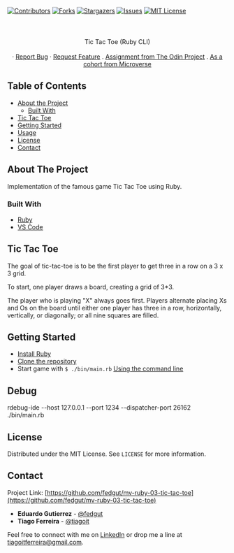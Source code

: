 <!--
Best Readme Template
https://github.com/othneildrew/Best-README-Template/blob/master/README.md
-->

<!-- PROJECT SHIELDS -->
<!--
*** I'm using markdown "reference style" links for readability.
*** Reference links are enclosed in brackets [ ] instead of parentheses ( ).
*** See the bottom of this document for the declaration of the reference variables
*** for contributors-url, forks-url, etc. This is an optional, concise syntax you may use.
*** https://www.markdownguide.org/basic-syntax/#reference-style-links
-->

[![Contributors][contributors-shield]][contributors-url]
[![Forks][forks-shield]][forks-url]
[![Stargazers][stars-shield]][stars-url]
[![Issues][issues-shield]][issues-url]
[![MIT License][license-shield]][license-url]

<!-- PROJECT LOGO -->
<br />
<p align="center">
  <h3 align="center"></h3>

  <p align="center">
    Tic Tac Toe (Ruby CLI)
    <br />
    <br />
    ·
    <a href="https://github.com/fedgut/mv-ruby-03-tic-tac-toe/issues">Report Bug</a>
    ·
    <a href="https://github.com/fedgut/mv-ruby-03-tic-tac-toe/issues">Request Feature</a>
    .
    <a href="https://www.theodinproject.com/courses/ruby-programming/lessons/oop">Assignment from The Odin Project</a>
    .
    <a href="microverse.org">As a cohort from Microverse</a>

  </p>
</p>

<!-- TABLE OF CONTENTS -->

## Table of Contents

- [About the Project](#about-the-project)
  - [Built With](#built-with)
- [Tic Tac Toe](#tic-tac-toe)
- [Getting Started](#getting-started)
- [Usage](#usage)
- [License](#license)
- [Contact](#contact)

<!-- ABOUT THE PROJECT -->

## About The Project

Implementation of the famous game Tic Tac Toe using Ruby.

### Built With

- [Ruby](https://www.ruby-lang.org)
- [VS Code](https://code.visualstudio.com/)

## Tic Tac Toe

The goal of tic-tac-toe is to be the first player to get three in a row on a 3 x 3 grid.

To start, one player draws a board, creating a grid of 3\*3.

The player who is playing "X" always goes first. Players alternate placing Xs and Os on the board until either one player has three in a row, horizontally, vertically, or diagonally; or all nine squares are filled.

<!-- GETTING STARTED -->

## Getting Started

- [Install Ruby](https://www.google.com/search?client=firefox-b-d&q=install+ruby+instruictions)
- [Clone the repository](https://confluence.atlassian.com/bitbucket/clone-a-repository-223217891.html)
- Start game with `$ ./bin/main.rb` [Using the command line](https://www.digitaltrends.com/computing/how-to-use-command-prompt/)

## Debug

rdebug-ide --host 127.0.0.1 --port 1234 --dispatcher-port 26162 ./bin/main.rb

<!-- LICENSE -->

## License

Distributed under the MIT License. See `LICENSE` for more information.

<!-- CONTACT -->

## Contact

Project Link: [https://github.com/fedgut/mv-ruby-03-tic-tac-toe](https://github.com/fedgut/mv-ruby-03-tic-tac-toe)

- **Eduardo Gutierrez** - [@fedgut](https://github.com/fedgut)
- **Tiago Ferreira** - [@tiagoit](https://github.com/tiagoit)

Feel free to connect with me on [LinkedIn](https://www.linkedin.com/in/tiagoit-dev/) or drop me a line at <tiagoitferreira@gmail.com>.

<!-- MARKDOWN LINKS & IMAGES -->
<!-- https://www.markdownguide.org/basic-syntax/#reference-style-links -->

[contributors-shield]: https://img.shields.io/github/contributors/ferreirati/mv-08-htmlcss-framework.svg?style=flat-square
[contributors-url]: https://github.com/ferreirati/mv-08-htmlcss-framework/graphs/contributors
[forks-shield]: https://img.shields.io/github/forks/ferreirati/mv-08-htmlcss-framework.svg?style=flat-square
[forks-url]: https://github.com/ferreirati/mv-08-htmlcss-framework/network/members
[stars-shield]: https://img.shields.io/github/stars/ferreirati/mv-08-htmlcss-framework.svg?style=flat-square
[stars-url]: https://github.com/ferreirati/mv-08-htmlcss-framework/stargazers
[issues-shield]: https://img.shields.io/github/issues/ferreirati/mv-08-htmlcss-framework.svg?style=flat-square
[issues-url]: https://github.com/ferreirati/mv-08-htmlcss-framework/issues
[license-shield]: https://img.shields.io/github/license/ferreirati/mv-08-htmlcss-framework.svg?style=flat-square
[license-url]: https://github.com/ferreirati/mv-08-htmlcss-framework/blob/master/LICENSE.txt
[product-screenshot]: images/screenshot.png
